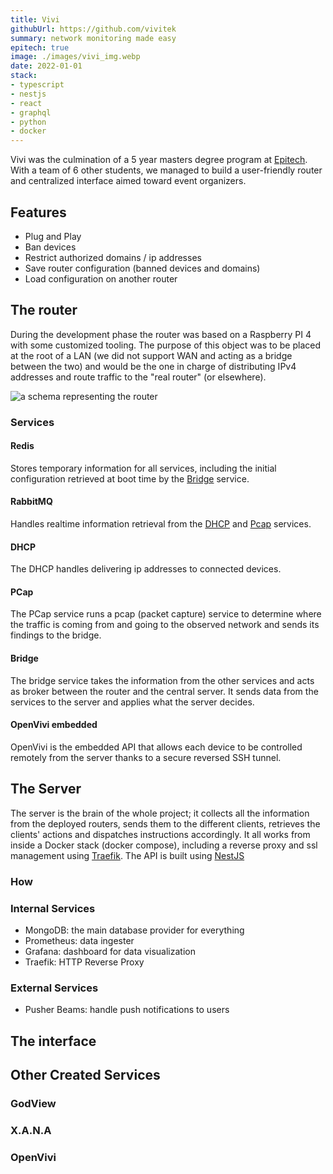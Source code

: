```yaml
---
title: Vivi
githubUrl: https://github.com/vivitek
summary: network monitoring made easy
epitech: true
image: ./images/vivi_img.webp
date: 2022-01-01
stack:
- typescript
- nestjs
- react
- graphql
- python
- docker
---
```


Vivi was the culmination of a 5 year masters degree program at [Epitech](https://epitech.eu). With a team of 6 other students, we managed to build a user-friendly router and centralized interface aimed toward event organizers.

## Features

- Plug and Play
- Ban devices
- Restrict authorized domains / ip addresses
- Save router configuration (banned devices and domains)
- Load configuration on another router

## The router

During the development phase the router was based on a Raspberry PI 4 with some customized tooling. The purpose of this object was to be placed at the root of a LAN (we did not support WAN and acting as a bridge between the two) and would be the one in charge of distributing IPv4 addresses and route traffic to the "real router" (or elsewhere).

![a schema representing the router](https://cdn.blog.matteogassend.com/vivi_box_schema.png)

### Services

#### Redis

Stores temporary information for all services, including the initial configuration retrieved at boot time by the [Bridge](#bridge) service.

#### RabbitMQ

Handles realtime information retrieval from the [DHCP](#dhcp) and [Pcap](#pcap) services.

#### DHCP

The DHCP handles delivering ip addresses to connected devices.

#### PCap

The PCap service runs a pcap (packet capture) service to determine where the traffic is coming from and going to the observed network and sends its findings to the bridge.

#### Bridge

The bridge service takes the information from the other services and acts as broker between the router and the central server. It sends data from the services to the server and applies what the server decides.

#### OpenVivi embedded

OpenVivi is the embedded API that allows each device to be controlled remotely from the server thanks to a secure reversed SSH tunnel.

## The Server

The server is the brain of the whole project; it collects all the information from the deployed routers, sends them to the different clients, retrieves the clients' actions and dispatches instructions accordingly. It all works from inside a Docker stack (docker compose), including a reverse proxy and ssl management using [Traefik](https://traefik.io/traefik/). The API is built using [NestJS](https://github.com/nestjs/nest)

### How


### Internal Services

- MongoDB: the main database provider for everything
- Prometheus: data ingester
- Grafana: dashboard for data visualization
- Traefik: HTTP Reverse Proxy

### External Services

- Pusher Beams: handle push notifications to users

## The interface

## Other Created Services

### GodView

### X.A.N.A

### OpenVivi